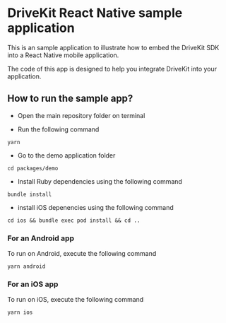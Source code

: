 # DriveKit React Native sample application

This is an sample application to illustrate how to embed the DriveKit SDK into a React Native mobile application.

The code of this app is designed to help you integrate DriveKit into your application.

## How to run the sample app?

- Open the main repository folder on terminal

- Run the following command 
```
yarn
```

- Go to the demo application folder
```
cd packages/demo
```

- Install Ruby dependencies using the following command 
```
bundle install
```

- install iOS depenencies using the following command
```
cd ios && bundle exec pod install && cd ..
```
  
### For an Android app
To run on Android, execute the following command
```
yarn android
```

### For an iOS app
To run on iOS, execute the following command
```
yarn ios
```
